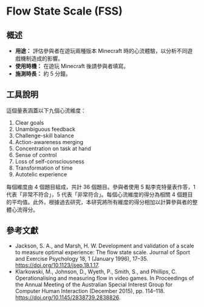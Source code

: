 # Flow State Scale (FSS)

## 概述

- **用途：** 評估參與者在遊玩兩種版本 Minecraft 時的心流體驗，以分析不同遊戲機制造成的影響。
- **使用時機：** 在遊玩 Minecraft 後請參與者填寫。
- **施測時長：** 約 5 分鐘。

## 工具說明

這個量表涵蓋以下九個心流維度：

1. Clear goals
2. Unambiguous feedback
3. Challenge-skill balance
4. Action-awareness merging
5. Concentration on task at hand
6. Sense of control
7. Loss of self-consciousness
8. Transformation of time
9. Autotelic experience

每個維度由 4 個題目組成，共計 36 個題目。參與者使用 5 點李克特量表作答，1 代表「非常不符合」，5 代表「非常符合」。每個心流維度的得分為相關 4 個題目的平均值。此外，根據過去研究，本研究將所有維度的得分相加以計算參與者的整體心流得分。

## 參考文獻

- Jackson, S. A., and Marsh, H. W. Development and validation of a scale to measure optimal experience: The flow state scale. Journal of Sport and Exercise Psychology 18, 1 (January 1996), 17–35. https://doi.org/10.1123/jsep.18.1.17.
- Klarkowski, M., Johnson, D., Wyeth, P., Smith, S., and Phillips, C. Operationalising and measuring flow in video games. In Proceedings of the Annual Meeting of the Australian Special Interest Group for Computer Human Interaction (December 2015), pp. 114–118. https://doi.org/10.1145/2838739.2838826.

